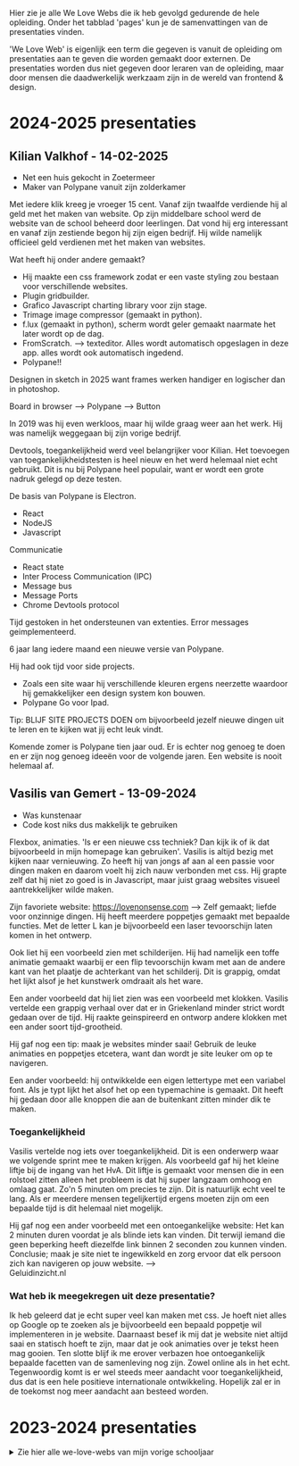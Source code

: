 Hier zie je alle We Love Webs die ik heb gevolgd gedurende de hele opleiding. Onder het tabblad 'pages' kun je de samenvattingen van de presentaties vinden.

'We Love Web' is eigenlijk een term die gegeven is vanuit de opleiding om presentaties aan te geven die worden gemaakt door externen. De presentaties worden dus niet gegeven door leraren van de opleiding, maar door mensen die daadwerkelijk werkzaam zijn in de wereld van frontend & design.

# 2024-2025 presentaties
## Kilian Valkhof - 14-02-2025
- Net een huis gekocht in Zoetermeer
- Maker van Polypane vanuit zijn zolderkamer

Met iedere klik kreeg je vroeger 15 cent. Vanaf zijn twaalfde verdiende hij al geld met het maken van website. Op zijn middelbare school werd de website van de school beheerd door leerlingen. Dat vond hij erg interessant en vanaf zijn zestiende begon hij zijn eigen bedrijf. Hij wilde namelijk officieel geld verdienen met het maken van websites.

Wat heeft hij onder andere gemaakt?
- Hij maakte een css framework zodat er een vaste styling zou bestaan voor verschillende websites.
- Plugin gridbuilder.
- Grafico Javascript charting library voor zijn stage.
- Trimage image compressor (gemaakt in python).
- f.lux (gemaakt in python), scherm wordt geler gemaakt naarmate het later wordt op de dag. 
- FromScratch. --> texteditor. Alles wordt automatisch opgeslagen in deze app. alles wordt ook automatisch ingedend. 
- Polypane!!

Designen in sketch in 2025 want frames werken handiger en logischer dan in photoshop.

Board in browser --> Polypane --> Button

In 2019 was hij even werkloos, maar hij wilde graag weer aan het werk. Hij was namelijk weggegaan bij zijn vorige bedrijf. 

Devtools, toegankelijkheid werd veel belangrijker voor Kilian. Het toevoegen van toegankelijkheidstesten is heel nieuw en het werd helemaal niet echt gebruikt. Dit is nu bij Polypane heel populair, want er wordt een grote nadruk gelegd op deze testen. 

De basis van Polypane is Electron. 
- React
- NodeJS
- Javascript

Communicatie
- React state
- Inter Process Communication (IPC)
- Message bus
- Message Ports
- Chrome Devtools protocol

Tijd gestoken in het ondersteunen van extenties. Error messages geimplementeerd.

6 jaar lang iedere maand een nieuwe versie van Polypane.

Hij had ook tijd voor side projects. 
- Zoals een site waar hij verschillende kleuren ergens neerzette waardoor hij gemakkelijker een design system kon bouwen. 
- Polypane Go voor Ipad. 

Tip: BLIJF SITE PROJECTS DOEN om bijvoorbeeld jezelf nieuwe dingen uit te leren en te kijken wat jij echt leuk vindt.

Komende zomer is Polypane tien jaar oud. Er is echter nog genoeg te doen en er zijn nog genoeg ideeën voor de volgende jaren. Een website is nooit helemaal af.


## Vasilis van Gemert - 13-09-2024
- Was kunstenaar
- Code kost niks dus makkelijk te gebruiken

Flexbox, animaties. 'Is er een nieuwe css techniek? Dan kijk ik of ik dat bijvoorbeeld in mijn homepage kan gebruiken'. Vasilis is altijd bezig met kijken naar vernieuwing. Zo heeft hij van jongs af aan al een passie voor dingen maken en daarom voelt hij zich nauw verbonden met css. Hij grapte zelf dat hij niet zo goed is in Javascript, maar juist graag websites visueel aantrekkelijker wilde maken. 

Zijn favoriete website: https://lovenonsense.com
--> Zelf gemaakt; liefde voor onzinnige dingen.
Hij heeft meerdere poppetjes gemaakt met bepaalde functies. Met de letter L kan je bijvoorbeeld een laser tevoorschijn laten komen in het ontwerp.

Ook liet hij een voorbeeld zien met schilderijen. Hij had namelijk een toffe animatie gemaakt waarbij er een flip tevoorschijn kwam met aan de andere kant van het plaatje de achterkant van het schilderij. Dit is grappig, omdat het lijkt alsof je het kunstwerk omdraait als het ware.

Een ander voorbeeld dat hij liet zien was een voorbeeld met klokken. Vasilis vertelde een grappig verhaal over dat er in Griekenland minder strict wordt gedaan over de tijd. Hij raakte geinspireerd en ontworp andere klokken met een ander soort tijd-grootheid.

Hij gaf nog een tip: maak je websites minder saai! Gebruik de leuke animaties en poppetjes etcetera, want dan wordt je site leuker om op te navigeren.

Een ander voorbeeld: hij ontwikkelde een eigen lettertype met een variabel font. Als je typt lijkt het alsof het op een typemachine is gemaakt. Dit heeft hij gedaan door alle knoppen die aan de buitenkant zitten minder dik te maken.

### Toegankelijkheid
Vasilis vertelde nog iets over toegankelijkheid. Dit is een onderwerp waar we volgende sprint mee te maken krijgen. Als voorbeeld gaf hij het kleine liftje bij de ingang van het HvA. Dit liftje is gemaakt voor mensen die in een rolstoel zitten alleen het probleem is dat hij super langzaam omhoog en omlaag gaat. Zo'n 5 minuten om precies te zijn. Dit is natuurlijk echt veel te lang. Als er meerdere mensen tegelijkertijd ergens moeten zijn om een bepaalde tijd is dit helemaal niet mogelijk.

Hij gaf nog een ander voorbeeld met een ontoegankelijke website: Het kan 2 minuten duren voordat je als blinde iets kan vinden. Dit terwijl iemand die geen beperking heeft diezelfde link binnen 2 seconden zou kunnen vinden. Conclusie; maak je site niet te ingewikkeld en zorg ervoor dat elk persoon zich kan navigeren op jouw website. 
-->  
Geluidinzicht.nl

### Wat heb ik meegekregen uit deze presentatie?
Ik heb geleerd dat je echt super veel kan maken met css. Je hoeft niet alles op Google op te zoeken als je bijvoorbeeld een bepaald poppetje wil implementeren in je website. Daarnaast besef ik mij dat je website niet altijd saai en statisch hoeft te zijn, maar dat je ook animaties over je tekst heen mag gooien. Ten slotte blijf ik me erover verbazen hoe ontoegankelijk bepaalde facetten van de samenleving nog zijn. Zowel online als in het echt. Tegenwoordig komt is er wel steeds meer aandacht voor toegankelijkheid, dus dat is een hele positieve internationale ontwikkeling. Hopelijk zal er in de toekomst nog meer aandacht aan besteed worden.

# 2023-2024 presentaties
<details> <summary> Zie hier alle we-love-webs van mijn vorige schooljaar </summary>

## Lezing pre css day events

### Begin lezing
Sanne liet een paar projecten zien van studenten en van zichzelf die gemaakt waren aan de hand  van css. Deze projecten zagen er erg ingewikkeld uit. Tevens legde hij iets uit over de indeling van de minor die je zou kunnen volgen aan de opleiding.

### Bramus van Damme
Allereerst liet hij een paar werken zien die gemaakt waren aan de hand van view transitions. Je kan dit in verschillende browsers gebruiken, maar er moeten nog wel dingen getweeked worden. “The View Transition API gives you the power to create seamless transitions between 2 different views of your website”. 
```
Document.addEvenntListener(‘click’, e  {
```
There will be a cross overlap between old en new content. 
```
Document.startViewTransition( ()  {                                   
     nextSentence ()
});
```
``` css
: root : : view-transition
      : : view-transition-group (root)
                   : : view-transition-image-pair (root)
                          : : view-transition-old (root)
                          : : view-transition-new (root)
```
2 Snapshots over elkaar.
We kunnen de animatie naam veranderen en we kunnen de keyframes veranderen. 
Live transitions. Fade in, fade out.
The group is the one responsible for changing everything. For example size.

1.	Identify a name  bijv card, cover, control
2.	Trigger view transition
3.	Customize animations using css
Nieuwe dingen ; het is nu beschikbaar in chrome. 
Een ding wat niet fijn is is dat je nu nog zelf voor alles namen moet geven per view-transition. 
Events on old page:
-	Navigate
-	Pagehide
-	Visibilitychange
-	Unload
-	Pageswap 

Events on the new page
-	Load 
-	Pageshow 
-	Pagereveal

### Miriam Suzanne
Normal flow is de default layout van het web. 
Intrinsic sizing
Extrinsic sizing

Content pushing out and pushing in. You cant change the container your quering. For size related queries you have to turn off intrinsic sizing, which won’t always go well. 
Contain : style ; 
Height : inline size ;
Containment is invasive. There are too many side effects. 
You can measure actual styles with container queries.

## Ischa Gast - Een We Love Web over toegankelijkheid.

In deze 'We Love Web' heeft gastspreker Ischa Gast verteld over hoe je toegankelijkheid toepast en herkent in het dagelijks leven.

### Samenvatting presentatie Ischa Gast
Ischa vertelde zijn verhaal zeer duidelijk. Hij is werkzaam bij Schiphol en hij richt zich vooral op toegankelijkheid. Hij toonde ons bijvoorbeeld meerdere voorbeelden uit het dagelijks leven waar rekening is gehouden met dit onderwerp. Zo liet hij zien dat er een liedje van Rihanna op tv volledig was vertaald in gebarentaal, zodat doven of slechthorenden ook het liedje konden 'beluisteren'. Ook had hij een voorbeeld bij het zicht van een metrostation. Hij vertelde echter ook dat er vaak exclusie plaatsvindt voor mensen die beperkt zijn (en volgens hem is iedereen wel op een bepaalde manier beperkt in iets, want je kan bijvoorbeeld wel een tv show horen in een ideale omgeving maar niet met veel achtergrondgeluid, dus dan ben je afhankelijk van ondertiteling). Zelfs de meest gebruikte site (Google) is niet volledig toegankelijk, wat best wel dramatisch is. Zo zie je dat er op internationaal gebied niet voldoende wordt gelet op toegankelijkheid in websites (maar dus ook in het echte leven). Ischa liet dit weer zien aan de hand van een voorbeeld. Op de site van Hema was er bijvoorbeeld een link niet goed gedefineerd, waardoor mensen die blind zijn niet kunnen begrijpen waar de link naar leidt. Hij gaf ook een voorbeeld uit het dagelijks leven van een vorm van exclusie op zijn werk. Op Schiphol zijn er namelijk uitlegpalen met geluid, maar dit is natuurlijk niet toegankelijk voor mensen die doof zijn. Als laatste punt zei hij nog dat bepaalde kleuren ook voor ontoegankelijkheid kan zorgen (wat ook besproken is in een workshop op de opleiding over kleurtheorie). Bepaalde kleuren kunnen er bijvoorbeeld voor zorgen dat iets minder of juist meer zichtbaar is.

### Wat heb ik uit deze presentatie gehaald?
Ik denk dat ik nu door deze We Love Web samen met de presentatie die ik eerder heb gehad op de HvA van de opleiding CMD een heel goed idee heb van wat toegankelijkheid is en hoe je dit kan herkennen en toepassen in het dagelijks leven. Zelf heb ik hier eigenlijk nooit eerder over nagedacht, omdat ik niet veel mensen ken die een sterke beperking hebben. Het is ook bizar om erachter te komen en je te realiseren hoeveel mensen er wel niet beperkt zijn en hoe weinig hier op internationaal vlak eigenlijk mee wordt gedaan.

## Yolijn vd Kolk

We hebben op een vrijdag voor de kerstvakantie een we-love-web gevolgd van Yolijn van der Kolk. Yolijn is een product manager bij NL Design System. Yolijn heeft tijdens de we-love-web gesproken over haar werk en allereerst is zij ingegaan op het Design System. Dit systeem omvat componenten die specifiek zijn ontworpen voor ontwikkelaars en ze worden in Figma gemaakt om ze gemakkelijk samen te voegen bij het bouwen van een applicatie.

Samenvatting presentatie Yolijn
Het Design System omvat richtlijnen, teksten, en gedeelde inzichten uit gebruikersonderzoek. Er wordt benadrukt om te controleren of aannames correct zijn, mogelijke omissies te identificeren en peer-reviewed te werk te gaan. Het gebruikersonderzoek wordt uitgevoerd via Gebruikersonderzoeken.nl.

De patronen zijn goed getest. Deze gebruikerstesten zijn namelijk ook goed onderzocht op toegankelijkheid. Denk aan contrast en kleurenblindheid of mensen die niet goed zijn in scrollen. Er wordt onderzoek gedaan naar wat werkt voor de gebruikers.

Het ideale designsystem omvat ook goede foutmeldingen. Er werd in de presentatie verwezen naar Sanoma learning.design.nl en het ING Design System als voorbeelden van goed ontworpen systemen.

Het NL Design System is een overheidsbreed initiatief met meer dan 600 leden. Het benadrukt de samenwerking tussen overheidsorganisaties, gemeenten zoals Amsterdam en Den Haag, en leveranciers. Het doel is om gezamenlijk aan een designsystem te bouwen. Ze werken met een estafettemodel, waarbij een component of richtlijn een bepaalde status kan hebben totdat deze wordt opgepakt door iemand uit de community.

Er wordt ook aandacht besteed aan open source en het delen van kennis binnen de community. Het estafettemodel wordt ook toegepast op het gebied van help wanted, community, en het identificeren van kandidaten voor bijvoorbeeld het aanpassen van knoppen op gemeentelijk niveau. Een ander belangrijk aspect bij design systems is het gebruik van Storybook, waarin een component binnen een logo kan worden aangepast. De technologiestack omvat CSS-componenten met voorspelbare namen, design tokens in JSON, webcomponents waar mogelijk, framework-componenten waar handig, en documentatie in markdown.

Er wordt gebruik gemaakt van design tokens om consistentie te behouden in huisstijl, algemene aspecten en componenten. Er wordt benadrukt dat design tokens een bron van waarheid zijn voor zowel code als design, en dit wordt ondersteund door Style Dictionary.

Bepaalde aspecten, zoals proprietary (eigendomsrechtelijk) materiaal, zijn uitgesloten van de EUPL-licentie. Er wordt ook aandacht besteed aan het ondersteunen van Right-to-Left-separators en het uitvoeren van visuele regressietests met behulp van Storybook voor ontwikkelaars.

### Wat heb ik uit deze presentatie gehaald?
Ik moet heel eerlijk bekennen dat ik het een erg moeilijk verhaal vond. Yolijn is een erg intelligente vrouw die goed weet waar ze het over heeft. Wellicht als ik mij meer zou verdiepen in haar werk dat ik het interessanter zou vinden. Op dit moment is het voor mij namelijk nog een beetje abracadabra.

## Fenna de Wilde

Fenna de Wilde is een creative content developer en ze is nu al twee jaar werkzaam bij Bakken & Baeck. Hiervoor had je bij Build and Amsterdam gewerkt en dat was meer e-commerce. In totaal is ze al 4.5 jaar werkzaam in de wereld van frontend & design.

Tijdens de we-love-web liet ze meerdere sites zien waar zij aan had gewerkt. Er was zelfs een site bij die genomineerd was als website van het jaar.

Ze had recentelijk ook aan een crypto website gewerkt waarbij ze de branding van crypto zelf wilde veranderen. De website heet Phantom en zij wilden de site vriendelijker eruit laten zien. Zwart kan namelijk mensen afschrikken die niks begrijpen van cryptocurrency.

In het bedrijfsleven weten vrij weinig mensen af van toegankelijkheid. Dit moet eigenlijk wel zo zijn. Als een website niet voor iedereen toegankelijk is, dan heb je er niks aan. Een website gaat vooral over bruikbaarheid en gaat om de gebruiker.

Toegankelijkheidsrichtlijnen. Focus state voor keyboard gebruikers: Niet alle gebruikers bedienen een interface met een muis. Je kunt dan een focus state toevoegen door een :focus-visible te gebruiken.

Aria attributes: Ze geven aanvullende informatie aan hulptechnologieen over het gedrag en de structuur van je code.

Aria controls: Als een element het andere element controleert. Het element dat wordt gecontroleerd krijgt een id en het andere krijgt een aria-controls.

Zorg ervoor dat je carrousels ook toegankelijk zijn. Dit is vrij lastig als je bijvoorbeeld erdoorheen wil tabben. De carrousels moeten een role=“group” hebben.

Vermijd het gebruik van li elementen voor je slides. Als je slides verbergt, zal het aangekondigde aantal li-items niet overeenkomen met het werkelijke aantal slides.

Er zijn dus veel verschillende toegankelijkheidsprincipes in code waar rekening mee gehouden moet worden. Dit kan uiteindelijk, wanneer dit goed uitgevoerd is, gecontroleerd worden aan de hand van toegankelijkheidstesten en als er nog iets mist kan dit in een iteratie nog aangepast worden.

### Wat heb ik uit deze presentatie gehaald?
Ik ben zelf nog niet echt op het advanced niveau van Fenna, dus de dingen die ze uitlegden kwamen me wel bekend voor, maar ik zou er zelf nog niet mee kunnen werken. Wel vond ik het interessant om te zien hoe leerlingen die op CMD of een frontend opleiding hebben gezeten veel aandacht besteden aan toegankelijkheid, waarbij veel mensen in het daadwerkelijke werkveld niet eens echt weten wat toegankelijkheid inhoudt. Ik ben wel voor inclusie, dus ik vind het goed dat er nu steeds meer aandacht aan wordt besteed.

## Julia Miocene
Julia Miocene vertelde in haar we-love-web over css en zij liet een paar animaties zien die zij gemaakt had.

Zij vertelde dat in 1996 werd CSS geïntroduceerd en tijdens haar presentatie deelde ze inzichten over de evolutie van animaties, van de eerste animatie in 1900 tot de eerste CSS-geanimeerde creatie in 1996. Deze historische ontwikkeling inspireerde haar om zich te verdiepen in CSS-animaties.

Julia staat bekend om het creëren van boeiende CSS-animaties met alleen HTML en CSS. Haar uitdaging is om steeds meer karakter en levendigheid toe te voegen aan animaties en cartoons.

De animaties die ze deelde waren van zowel van andere makers als van haarzelf, die ze op CodePen had gemaakt. Haar motivatie? Het leren van nieuwe dingen, het proberen van nieuwe technieken, plezier hebben, burn-out voorkomen, vaardigheden ontwikkelen in verwante gebieden, deel uitmaken van een creatieve gemeenschap en bijdragen aan de vooruitgang van technologie.

Voor degenen die geïnteresseerd waren in het starten met CSS-animaties, raadde ze bronnen aan zoals Codepen.io/challenges, Cssbattle.dev, en 100daysCSS.com.

## Tim Borst - Een We Love Web over het toepassen van frontend & design in de praktijk

Tim Borst vertelde op een vrijdag over zijn carriere binnen het vakgebied van frontend & design. Hij vertelt bijvoorbeeld over hoe hij zijn carriere begon en hij gaf tips over wat het betekent om een goede ondernemer te zijn binnen het werkveld. Hij deelde tevens zijn ervaringen met verschillende bedrijven en mensen. Dit is relevant voor ons als frontenders in spe, doordat wij een beeld krijgen van hoe onze toekomst er uit zou kunnen zien.

### Samenvatting presentatie Tim Borst
Tim is een fanatieke frontender met een enorm doorzettingsvermogen. Nadat hij met enige vertraging eindelijk de studie CMD had afgerond op de HvA begon hij zijn eigen bedrijf. Hij huurde een studio in Amsterdam af voor een prikkie en zodoende ging hij met een vriend aan de slag. Ze begonnen dus klein en ze namen elke klus aan, maar uiteindelijk groeide hun bedrijf uit naar verschillende plekken en het aantal werknemers breidde uit. Uiteindelijk gingen ze zelfs werken een bedrijf als Audi. Tim benadrukte dat het altijd belangrijk is om je financien bij te houden en om op tijd de offertes te sturen. Op deze manier liep je niet achter op je eigen werk. In 2019 verliet hij het bedrijf dat hij mede had opgericht om weer zelfstandig aan de slag te gaan. Later bleek dat hij misschien wel een beetje spijt had van deze keuze.

### Wat heb ik uit deze presentatie gehaald?
Tim vertelde op een overtuigende manier hoe hij is gekomen naar het punt in zijn carriere waar hij nu staat. Ik vind het erg inspirerend om te zien hoe je als eenvoudige net afgestudeerde frontender zonder praktijkervaring, kan uitgroeien tot iemand die een middelgroot bedrijf heeft opgericht met meerdere werknemers en waardevolle klanten. Daarnaast vond ik het prettig dat hij uitlegde dat je dit werk niet altijd alleen hoeft te doen en dat het makkelijk is om samen met anderen aan de slag te gaan om een eindproduct te bewerkstelligen. Door zijn presentatie heb ik een beter beeld van welke opties er zijn voor mij in de toekomst.

## Justus 
### Digital Gardening
In deze 'we-love-web' heeft Justus (een van onze leraren) iets verteld over digital gardening en het indieweb. Oorspronkelijk zou er een spreker van buitenaf komen, maar deze persoon kon uiteindelijk toch niet komen. Justus was gelukkig erg enthousiast over het onderwerp dat hij gekozen had en hij kon er dus goed over praten.

### Wat is digital gardening?
Het concept digital gardening is gebaseerd op een metafoor, namelijk een tuin. Een tuin is namelijk dynamisch en er valt altijd wel aan te werken. Er groeien planten die weer geknipt moeten worden of er is viezigheid op de grond, ga zo maar door. Justus gebruikt dit als metafoor om uit te leggen dat dit in de digitale wereld ook zo werkt. Je bent namelijk constant bezig met nieuwe inzichten opwekken, je krijgt nieuwe ideeen en je verwerkt steeds nieuwe informatie dat zich ook voortborduurt op elkaar. De 'tuin' is dus als het ware de plek waar je alle informatie bewaart en opslaat. Tevens werkt je deze info steeds bij doordat je nieuwe kennis vergaart. Jouw fysieke tuin maak je ook steeds beter en mooier en het blijft een voortdurend proces.

### JavaScript
JavaScript speelt een belangrijke rol in het digital gardening proces. Omdat Javascript heel dynamisch is kunnen digital gardeners interactieve dingen creëren voor hun gebruikers. Veel frameworks zoals React maken het gemakkelijk om ingewikkelde 'tuinen' te bouwen waarin je gestructureerd je kennis en ideeen kan presenteren. Mensen kunnen zich dus gemakkelijk navigeren tussen de verschillende inzichten.

### The Stream
Justus vertelde ook over een concept genaamd: "The Stream". Dit houdt in dat er op dagelijkse basis een constante stroom van informatie op ons afkomt als sociale media gebruikers. Het is als een eindeloze stroom van updates, nieuwsberichten en meningen die voortdurend voorbijkomen en waar je snel doorheen moet navigeren om bij te blijven. Dit heeft effect op de daadwerkelijke vrijheid die je hebt in het gebruiken van het web.

Zeker na de opkomst van algoritmen kan men geïsoleerd worden van wat voor hen niet belangrijk of irrelevant is. Eigenlijk wordt er dus per persoon bepaalde informatie verwijderd of niet getoond op basis van een inschatting van wat iemand leuk vindt. Algoritmen zijn echter wel handige tools om je te helpen met het navigeren door grote hoeveelheden data.

Effecten van The Stream
The Stream heeft een aantal effecten:

Allereerst hebben mensen een kortere aandachtsspanne. Door de constante stroom van informatie worden mensen steeds sneller afgeleid en hebben ze een kortere aandachtsspanne. Dit kan het moeilijker maken om inhoud te absorberen.
Mensen kunnen in een ‘filter bubble’ terecht kunnen komen. In deze situatie zou iemand alleen maar informatie ontvangen die aansluit bij hun bestaande overtuigingen en interesses. Mensen hebben de neiging om informatie te zoeken en te geloven die overeenkomt met hun eigen overtuigingen en vermijden informatie die daarmee in tegenspraak is. Dit wordt selective exposure genoemd.
Dit kan vervolgens weer leiden tot een toename van politieke of sociale polarisatie omdat mensen minder worden blootgesteld aan verschillende standpunten. Daarnaast kan het er ook voor zorgen dat mensen minder goed voor zichzelf kunnen bepalen waar het overgrote deel van de mensen zich mee bezig houdt. Er kunnen dus misconcepties ontstaan over wat nou een groot probleem of een klein probleem is.
Uiteindelijk kunnen deze factoren ervoor zorgen dat iemand eigenlijk zonder ervoor te kiezen in een bepaalde richting wordt geduwd en dit past niet bij de grondbeginselen van een democratie. Het is voor het individu gevaarlijk, maar ook voor de algehele samenleving.
Wij zouden hierom meer verantwoordelijkheid en zeggenschap moeten nemen in de controle die je hebt over de dingen die je consumeert en waar je je tijd aan besteed. Zo behoudt je enigszins toch de controle en word je niet meegertokken met de zogenaamd stroom van de digitale wereld.

### Het indieweb 
Het Indieweb is een beweging die zich inzet voor het terugwinnen van controle en vrijheid over onze online identiteit en inhoud. Het draait om het idee dat mensen hun eigen websites bezitten en beheren, in plaats van afhankelijk te zijn van grote sociale mediaplatforms. Het Indieweb moedigt mensen aan om zelfstandig te publiceren, te communiceren en te delen op het web, met behoud van controle over hun gegevens en inhoud.

Ik vind het Indieweb een interessant onderwerp omdat ik opgegroeid ben in een tijd waarin sociale media een grote rol spelen en ik persoonlijk de effecten en invloeden daarvan ervaar. Het idee om meer controle te hebben over mijn online identiteit en inhoud spreekt me aan, omdat het me de mogelijkheid biedt om zelf te bepalen wat ik deel en hoe ik mijn online omgeving vormgeef.

## Simon Riisnæs Dagfinrud
Simon Riisnæs Dagfinrud is een Noorse ontwerper die werkt aan computationeel ontwerp, generatieve kunst en identiteiten. Hij is gevestigd in Amsterdam en hij freelancet en hij werkt nu full-time voor Noko. Op Linked-In staat Noko beschreven als een bedrijf dat zich inzet voor deisgndiensten waarbij de nadruk ligt op taal en cultuur.

### Samenvatting presentatie
Tijdens zijn presentatie liet hij zijn werken op een interessante manier zien. Hij begon met het laten zien van het Logo van Noko en dit logo ging telkens tegen de zijkant van het scherm aan wat een cool effect gaf. Hij legde hierna uit wat 'computational design' inhield en hij vertelde dat het te maken heeft met het creatieve denken dat ondersteund wordt door het gebruik van een computer. Computeralgoritmen worden aldus gebruikt om ontwerp- en creatieve processen te ondersteunen, te verbeteren of zelfs te vervangen. Je gaat werkt hierbij met een wijdere set aan oplossingen op een probleem. Verder gaf hij nog wat tips over hoe je goede posters kan maken. Hoe kan je ze bijvoorbeeld aantrekkelijk maken aan de hand van aanlokkende teksten. Je hoefde volgens hem tevens niet te specialiseren in het maken van posters. Iedereen zou het kunnen leren. Maak ook gebruik van je eigen referenties en wees een beetje gek en creatief. Zo maak je de posters aantrekkelijker voor je medemens.

### Wat heb ik meegekregen uit deze presentatie?
Wat mij opviel tijdens de presentatie was dat sommige werken qua kleurtheoretisch aspect niet helemaal toegankelijk waren. Zo zag ik soms rood met groen voorbij komen en sommige effecten waren wel erg 'trippy'. Dit kan wellicht moeilijkheden teweegbrengen voor mensen die hierdoor minder in staat zijn de website te bezoeken. Ik vind het wel gek dat ik dit vond, want je zou denken dat een bedrijf dat zich richt om ontwerpen en websites wel zou letten op het juiste gebruik van de kleuren. Ergens snap ik het ook wel, want je wil ook graag een esthetisch leuke website maken en soms gaat dit dan niet samen met toegankelijkheid van kleuren. Het gebruik van tegengestelde kleuren kan een grappig effect bewerkstelligen, doordat het dus veel contrast geeft. Het valt dan meer op.

## Sanne Swagerman
Ze heeft gewerkt bij Q42 en dat gaat over Rijksmuseum en Naturalis. Hierna is ze bij Spotify gaan werken.

Overgang van studeren naar werken.

Wat vind je leuk?

Ui bouwen Design systems - bouwstenen die helpen om delen van het product gestructureerd te houden Prototypes Internal tooling

Wat vind je belangrijk?

Grootte Wil je remote werken Soort bedrijf? (Agency, big tech)

Baan zoeken.

Het voelde soms onmogelijk om binnen te komen en hoe kom je tussen al die slimme mensen? Het is echter wel haalbaar en het scheelt als je weet wat je belangrijk vindt in een baan. Welk product gebruik ik graag? Job page van bedrijven zelf Goede cv!! Dit is de eerste indruk die je geeft. Je kan ook de cv aanpassen per sollicitatie die je doet. Solliciteren; solliciteer bij meerdere bedrijven, want soms zijn er veel mensen die solliciteren voor dezelfde baan.

Het is handig om een gericht lijstje te hebben zodat jouw wensen overeenkomen met wat het bedrijf kan bieden.

Interviews —> agencies

Cv screening Gesprek om ervaring en baan te bespreken Thuis programmeeropdracht Stel zelf vragen en wees nieuwsgierig. Remember je moet ook vragen wat zij JOU kunnen bieden. Soms laatste ronde, bijvoorbeeld meeloopdag. Klikt het een beetje met de mensen? Vind je de werkplek leuk?

Interviews —> big tech

Cv screening Gesprek om ervaring en baan te bespreken Live coding interview. Dit is erg spannend, maar deze vorm van interviews komen vaak voor dus je kan er als het ware zelfs voor studeren. Laatste ronde: 3/4 live coding interviews, system design, behaverial interviews Veel animo, dus het ligt niet aan jou.

Voorbereiding: neem de code die je meeneemt nog even heel goed door. Voor de programmeer live opdracht weet je niet wat ze gaan vragen dus daar kan je je niet zo goed voor voorbereiden.

Je eerste baan.

Aanbod Impostor syndrome Wat is productief zijn? Vooral heel veel code typen? Uitzoeken wat er gebouwd moet worden? NEEM DE TIJD, want als je steeds doorgaat en je weet niet of het eigenlijk wel goed is, dan ben je misschien juist minder productief. Tegenslagen. Zorg dat je tegenslagen niet afgestraft worden, maar dat je in een chille omgeving bent. Zo word je niet gedemotiveerd. Misschien vind je een project niet altijd even leuk maar is het echt een dealbreaker??

Gebruikers.

Accessibility Your library toegankelijk maken Gebruikers jouw product zien gebruiken

Meningen.

Omgaan met meningen. Je moet hiermee kunnen omgaan, want het is heel erger vergeleken met je medestudenten of docenten. Ze zullen wellicht online je werk afkraken. Negativiteit

Pragmatiek.

Realistische, logische keuzes voor project.

Expert.

Je blijft altijd leren Vragen worden aan jou gesteld Jij bent de expert. Blijf echter vragen stellen.

Software engeneering.

Geen van bovenstaande punten ging over programmeren Je moet bijvoorbeeld: Goed communiceren Jargon vertalen Hulp vragen aan collega’s Je bent nooit uitgeleerd Iedereen is begonnen zoals jij!

Werk kan vooral ook heel leuk zijn. Zeker wanneer je aan een product bouwt die je gewoon jarenlang al zelf gebruikt. Soms zal je spijt hebben (je bent bijvoorbeeld ergens weggegaan bij een baan of je bent naar een ander team geswitcht), maar het komt altijd goed.

In spotify gebruiken we react en we gebruiken dezelfde codebases. We gebruiken een aantal abstracties om onze data op te bouwen.

Gedaan alsof ik het allemaal wist tijdens de interviews aan het begin. Het allerergste wat er gebeurt is dat je het niet haalt maar dan leer je er wel wat van.

Resources:

Baan vinden: land the tech job you love - Andy Lester

Cvs:

The tech resume inside out - Gergely Orosz

Interview prep:

Leetcode

Grokking algorithms - Aditya Bhargava

De-coding the technical interview - Emma Bostian

Linked-in: sanneswagerman

Spotify is alleen vooral online want het is natuurlijk een internationaal bedrijf. Dus er zaten eerst vooral mensen in Stockholm en New York, maar nu ook meer verspreid na corona.

Heeft het idee dat ze meer kansen heeft met haar werkervaring bij spotify als groot tech bedrijf.

Wat zet je op je cv als je geen relevante werkervaring hebt? Gewoon eigen projecten erin zetten. Of zet je skills erin, zoals frameworks en javascript etc. Zet links erin etc.

Ben je frontender of ben je software engineer? Officieel ben ik web engineer.
</details>